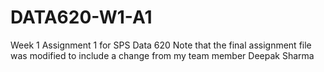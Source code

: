 # DATA620-W1-A1
 Week 1 Assignment 1 for SPS Data 620
Note that the final assignment file was modified to include a change from my team member Deepak Sharma
